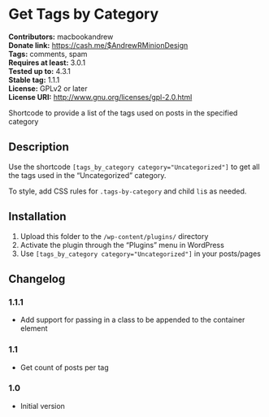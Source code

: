 # Get Tags by Category #
**Contributors:** macbookandrew  
**Donate link:** https://cash.me/$AndrewRMinionDesign  
**Tags:** comments, spam  
**Requires at least:** 3.0.1  
**Tested up to:** 4.3.1  
**Stable tag:** 1.1.1  
**License:** GPLv2 or later  
**License URI:** http://www.gnu.org/licenses/gpl-2.0.html  

Shortcode to provide a list of the tags used on posts in the specified category

## Description ##

Use the shortcode `[tags_by_category category="Uncategorized"]` to get all the tags used in the “Uncategorized” category.

To style, add CSS rules for `.tags-by-category` and child `li`s as needed.

## Installation ##

1. Upload this folder to the `/wp-content/plugins/` directory
1. Activate the plugin through the “Plugins” menu in WordPress
1. Use `[tags_by_category category="Uncategorized"]` in your posts/pages

## Changelog ##

### 1.1.1 ###
* Add support for passing in a class to be appended to the container element

### 1.1 ###
* Get count of posts per tag

### 1.0 ###
* Initial version
